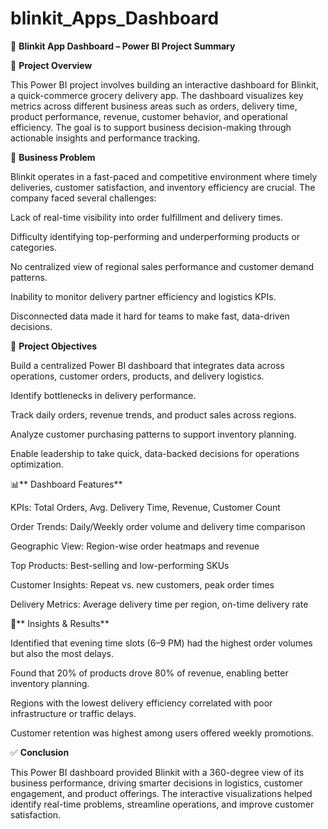 # blinkit_Apps_Dashboard
🛒 **Blinkit App Dashboard – Power BI Project Summary**


📌 **Project Overview**

This Power BI project involves building an interactive dashboard for Blinkit, a quick-commerce grocery delivery app. The dashboard visualizes key metrics across different business areas such as orders, delivery time, product performance, revenue, customer behavior, and operational efficiency. The goal is to support business decision-making through actionable insights and performance tracking.


💼 **Business Problem**

Blinkit operates in a fast-paced and competitive environment where timely deliveries, customer satisfaction, and inventory efficiency are crucial. The company faced several challenges:

Lack of real-time visibility into order fulfillment and delivery times.

Difficulty identifying top-performing and underperforming products or categories.

No centralized view of regional sales performance and customer demand patterns.

Inability to monitor delivery partner efficiency and logistics KPIs.

Disconnected data made it hard for teams to make fast, data-driven decisions.



🎯 **Project Objectives**

Build a centralized Power BI dashboard that integrates data across operations, customer orders, products, and delivery logistics.

Identify bottlenecks in delivery performance.

Track daily orders, revenue trends, and product sales across regions.

Analyze customer purchasing patterns to support inventory planning.

Enable leadership to take quick, data-backed decisions for operations optimization.



📊** Dashboard Features**

KPIs: Total Orders, Avg. Delivery Time, Revenue, Customer Count

Order Trends: Daily/Weekly order volume and delivery time comparison

Geographic View: Region-wise order heatmaps and revenue

Top Products: Best-selling and low-performing SKUs

Customer Insights: Repeat vs. new customers, peak order times

Delivery Metrics: Average delivery time per region, on-time delivery rate


🧠** Insights & Results**

Identified that evening time slots (6–9 PM) had the highest order volumes but also the most delays.

Found that 20% of products drove 80% of revenue, enabling better inventory planning.

Regions with the lowest delivery efficiency correlated with poor infrastructure or traffic delays.

Customer retention was highest among users offered weekly promotions.


✅ **Conclusion**

This Power BI dashboard provided Blinkit with a 360-degree view of its business performance, driving smarter decisions in logistics, customer engagement, and product offerings. The interactive visualizations helped identify real-time problems, streamline operations, and improve customer satisfaction.
